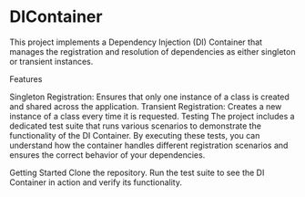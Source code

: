 # DIContainer
This project implements a Dependency Injection (DI) Container that manages the registration and resolution of dependencies as either singleton or transient instances.

Features

Singleton Registration: Ensures that only one instance of a class is created and shared across the application.
Transient Registration: Creates a new instance of a class every time it is requested.
Testing
The project includes a dedicated test suite that runs various scenarios to demonstrate the functionality of the DI Container. By executing these tests, you can understand how the container handles different registration scenarios and ensures the correct behavior of your dependencies.

Getting Started
Clone the repository.
Run the test suite to see the DI Container in action and verify its functionality.
